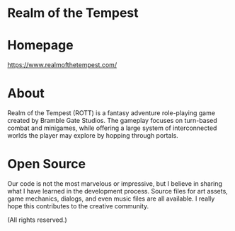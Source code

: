 # Realm of the Tempest #

# Homepage #
https://www.realmofthetempest.com/

# About #
Realm of the Tempest (ROTT) is a fantasy adventure role-playing game created by Bramble Gate Studios. The gameplay focuses on turn-based combat and minigames, while offering a large system of interconnected worlds the player may explore by hopping through portals.

# Open Source #
Our code is not the most marvelous or impressive, but I believe in sharing what I have learned in the development process. Source files for art assets, game mechanics, dialogs, and even music files are all available. I really hope this contributes to the creative community.

(All rights reserved.)
